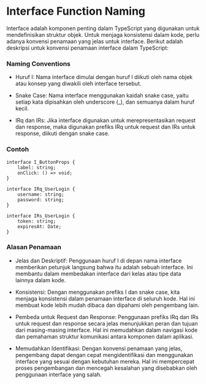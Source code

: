 # Interface Function Naming

Interface adalah komponen penting dalam TypeScript yang digunakan untuk mendefinisikan struktur objek. Untuk menjaga konsistensi dalam kode, perlu adanya konvensi penamaan yang jelas untuk interface. Berikut adalah deskripsi untuk konvensi penamaan interface dalam TypeScript:


### Naming Conventions
- Huruf I: Nama interface dimulai dengan huruf I diikuti oleh nama objek atau konsep yang diwakili oleh interface tersebut.

- Snake Case: Nama interface menggunakan kaidah snake case, yaitu setiap kata dipisahkan oleh underscore (_), dan semuanya dalam huruf kecil.

- IRq dan IRs: Jika interface digunakan untuk merepresentasikan request dan response, maka digunakan prefiks IRq untuk request dan IRs untuk response, diikuti dengan snake case.


### Contoh
```tsx
interface I_ButtonProps {
    label: string;
    onClick: () => void;
}

interface IRq_UserLogin {
    username: string;
    password: string;
}

interface IRs_UserLogin {
    token: string;
    expiresAt: Date;
}
```

### Alasan Penamaan
- Jelas dan Deskriptif: Penggunaan huruf I di depan nama interface memberikan petunjuk langsung bahwa itu adalah sebuah interface. Ini membantu dalam membedakan interface dari kelas atau tipe data lainnya dalam kode.

- Konsistensi: Dengan menggunakan prefiks I dan snake case, kita menjaga konsistensi dalam penamaan interface di seluruh kode. Hal ini membuat kode lebih mudah dibaca dan dipahami oleh pengembang lain.

- Pembeda untuk Request dan Response: Penggunaan prefiks IRq dan IRs untuk request dan response secara jelas menunjukkan peran dan tujuan dari masing-masing interface. Hal ini memudahkan dalam navigasi kode dan pemahaman struktur komunikasi antara komponen dalam aplikasi.

- Memudahkan Identifikasi: Dengan konvensi penamaan yang jelas, pengembang dapat dengan cepat mengidentifikasi dan menggunakan interface yang sesuai dengan kebutuhan mereka. Hal ini mempercepat proses pengembangan dan mencegah kesalahan yang disebabkan oleh penggunaan interface yang salah.